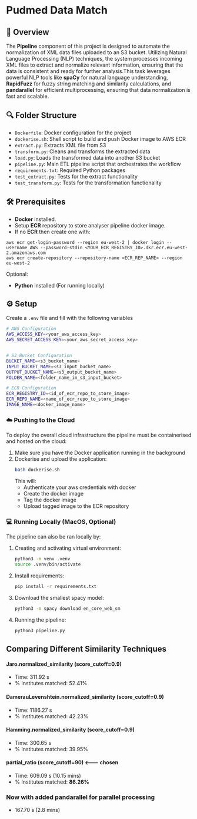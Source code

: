 # Pudmed Data Match

## 🌟 Overview

The **Pipeline** component of this project is designed to automate the normalization of XML data files uploaded to an S3 bucket. Utilizing Natural Language Processing (NLP) techniques, the system processes incoming XML files to extract and normalize relevant information, ensuring that the data is consistent and ready for further analysis.This task leverages powerful NLP tools like **spaCy** for natural language understanding, **RapidFuzz** for fuzzy string matching and similarity calculations, and **pandarallel** for efficient multiprocessing, ensuring that data normalization is fast and scalable.


## 🔍 Folder Structure

- `Dockerfile`: Docker configuration for the project
- `dockerise.sh`: Shell script to build and push Docker image to AWS ECR
- `extract.py`: Extracts XML file from S3
- `transform.py`: Cleans and transforms the extracted data
- `load.py`: Loads the transformed data into another S3 bucket
- `pipeline.py`: Main ETL pipeline script that orchestrates the workflow
- `requirements.txt`: Required Python packages
- `test_extract.py`: Tests for the extract functionality
- `test_transform.py`: Tests for the transformation functionality

## 🛠️ Prerequisites
- **Docker** installed.
- Setup **ECR** repository to store analyser pipeline docker image.  
- If no **ECR** then create one with:
```
aws ecr get-login-password --region eu-west-2 | docker login --username AWS --password-stdin <YOUR_ECR_REGISTRY_ID>.dkr.ecr.eu-west-2.amazonaws.com
aws ecr create-repository --repository-name <ECR_REP_NAME> --region eu-west-2
```

Optional:
- **Python** installed (For running locally)

## ⚙️ Setup 
Create a `.env` file and fill with the following variables
```bash
# AWS Configuration
AWS_ACCESS_KEY=<your_aws_access_key>
AWS_SECRET_ACCESS_KEY=<your_aws_secret_access_key>


# S3 Bucket Configuration
BUCKET_NAME=<s3_bucket_name>
INPUT_BUCKET_NAME=<s3_input_bucket_name>
OUTPUT_BUCKET_NAME=<s3_output_bucket_name>
FOLDER_NAME=<folder_name_in_s3_input_bucket>

# ECR Configuration
ECR_REGISTRY_ID=<id_of_ecr_repo_to_store_image>
ECR_REPO_NAME=<name_of_ecr_repo_to_store_image>
IMAGE_NAME=<docker_image_name>
```

### ☁️ Pushing to the Cloud
To deploy the overall cloud infrastructure the pipeline must be containerised and hosted on the cloud:

1. Make sure you have the Docker application running in the background
2. Dockerise and upload the application:
    ```bash
    bash dockerise.sh
    ```
    This will:
    - Authenticate your aws credentials with docker
    - Create the docker image
    - Tag the docker image
    - Upload tagged image to the ECR repository

### 💻 Running Locally (MacOS, **Optional**)
The pipeline can also be ran locally by:

1. Creating and activating virtual environment:
    ```bash
    python3 -m venv .venv
    source .venv/bin/activate
    ```
2. Install requirements:
    ```bash
    pip install -r requirements.txt
    ```
3. Download the smallest spacy model:
    ```bash
    python3 -m spacy download en_core_web_sm
    ```
4. Running the pipeline:
    ```bash
    python3 pipeline.py
    ```


## Comparing Different Similarity Techniques

#### Jaro.normalized_similarity (score_cutoff=0.9)
- Time: 311.92 s 
- % Institutes matched: 52.41%

#### DamerauLevenshtein.normalized_similarity (score_cutoff=0.9)
- Time: 1186.27 s 
- % Institutes matched: 42.23%

#### Hamming.normalized_similarity (score_cutoff=0.9)
- Time: 300.65 s 
- % Institutes matched: 39.95%

#### partial_ratio (score_cutoff=90) <--- chosen
- Time: 609.09 s (10.15 mins)
- % Institutes matched: **86.26%**

### Now with added pandarallel for parallel processing
- 167.70 s (2.8 mins)
